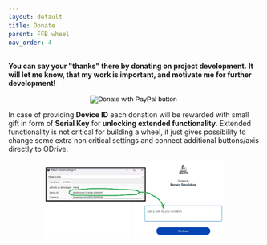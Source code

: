 ```yaml
---
layout: default
title: Donate
parent: FFB wheel
nav_order: 4
---
```


**You can say your "thanks" there by donating on project development.** 
**It will let me know, that my work is important, and motivate me for further development!**

<div style="display: flex; flex-direction: row; align-items: center; justify-content: center;">
 <div>
<form action="https://www.paypal.com/donate" method="post" target="_top">
<input type="hidden" name="hosted_button_id" value="GR92HWM7X277Q" />
<input type="image" src="https://www.paypalobjects.com/en_US/PL/i/btn/btn_donateCC_LG.gif" border="0" name="submit" title="PayPal - The safer, easier way to pay online!" alt="Donate with PayPal button" />
<img alt="" border="0" src="https://www.paypal.com/en_PL/i/scr/pixel.gif" width="1" height="1" />
</form>
</div>
</div>

In case of providing **Device ID** each donation will be rewarded with small gift in form of **Serial Key** for **unlocking extended functionality**.
Extended functionality is not critical for building a wheel, it just gives possibility to change some extra non critical settings
and connect additional buttons/axis directly to ODrive.

<div style="display: flex; flex-direction: row; align-items: center; justify-content: center;">
<a href="../../assets/images/donate_pp.jpg"><img src="../../assets/images/donate_pp.jpg" width="360"></a>
</div>


